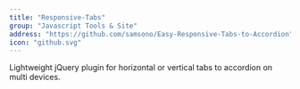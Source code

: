 ```yaml
---
title: "Responsive-Tabs"
group: "Javascript Tools & Site"
address: "https://github.com/samsono/Easy-Responsive-Tabs-to-Accordion"
icon: "github.svg"
---
```

Lightweight jQuery plugin for horizontal or vertical tabs to accordion on multi devices. 
